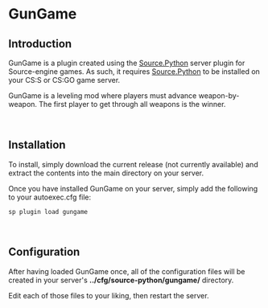 # GunGame

## Introduction
GunGame is a plugin created using the [Source.Python](https://github.com/Source-Python-Dev-Team/Source.Python) server plugin for Source-engine games.  As such, it requires [Source.Python](https://github.com/Source-Python-Dev-Team/Source.Python) to be installed on your CS:S or CS:GO game server.

GunGame is a leveling mod where players must advance weapon-by-weapon.  The first player to get through all weapons is the winner.

<br>

## Installation
To install, simply download the current release (not currently available) and extract the contents into the main directory on your server.

Once you have installed GunGame on your server, simply add the following to your autoexec.cfg file:
```
sp plugin load gungame
```

<br>

## Configuration
After having loaded GunGame once, all of the configuration files will be created in your server's **../cfg/source-python/gungame/** directory.

Edit each of those files to your liking, then restart the server.
